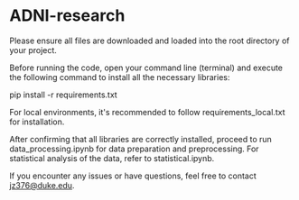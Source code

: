 # ADNI-research

Please ensure all files are downloaded and loaded into the root directory of your project.


Before running the code, open your command line (terminal) and execute the following command to install all the necessary libraries:

pip install -r requirements.txt


For local environments, it's recommended to follow requirements_local.txt for installation.

After confirming that all libraries are correctly installed, proceed to run data_processing.ipynb for data preparation and preprocessing.
For statistical analysis of the data, refer to statistical.ipynb.


If you encounter any issues or have questions, feel free to contact jz376@duke.edu.
